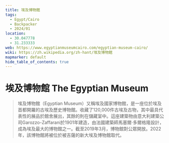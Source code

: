 ```yaml
---
title: 埃及博物館
tags:
  - Egypt/Cairo
  - Backpacker
  - 2024/01
location:
  - 30.047778
  - 31.233333
web: https://www.egyptianmuseumcairo.com/egyptian-museum-cairo/
wiki: https://zh.wikipedia.org/zh-hant/埃及博物館
mapmarker: default
hide_table_of_contents: true
---
```


埃及博物館 The Egyptian Museum
=========================

> 埃及博物館（Egyptian Museum）又稱埃及國家博物館，是一座位於埃及首都開羅的古埃及歷史博物館。收藏了120,000件古埃及古物，其中最具代表性的展品於館舍展出，其餘的則在儲藏室中。這座建築物由意大利建築公司Garozzo-Zaffarani於1901年建造，由法國建築師馬塞爾·多爾格隆設計，成為埃及最大的博物館之一。截至2019年3月，博物館對公眾開放。2022年，該博物館將被位於被吉薩的新大埃及博物館取代。
